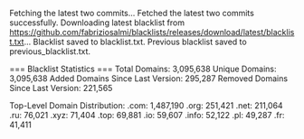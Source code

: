 Fetching the latest two commits...
Fetched the latest two commits successfully.
Downloading latest blacklist from https://github.com/fabriziosalmi/blacklists/releases/download/latest/blacklist.txt...
Blacklist saved to blacklist.txt.
Previous blacklist saved to previous_blacklist.txt.

=== Blacklist Statistics ===
Total Domains: 3,095,638
Unique Domains: 3,095,638
Added Domains Since Last Version: 295,287
Removed Domains Since Last Version: 221,565

Top-Level Domain Distribution:
  .com: 1,487,190
  .org: 251,421
  .net: 211,064
  .ru: 76,021
  .xyz: 71,404
  .top: 69,881
  .io: 59,607
  .info: 52,122
  .pl: 49,287
  .fr: 41,411

